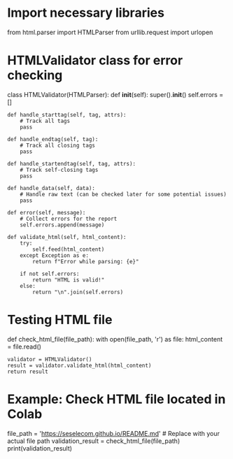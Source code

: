 # Import necessary libraries
from html.parser import HTMLParser
from urllib.request import urlopen

# HTMLValidator class for error checking
class HTMLValidator(HTMLParser):
    def __init__(self):
        super().__init__()
        self.errors = []

    def handle_starttag(self, tag, attrs):
        # Track all tags
        pass

    def handle_endtag(self, tag):
        # Track all closing tags
        pass

    def handle_startendtag(self, tag, attrs):
        # Track self-closing tags
        pass

    def handle_data(self, data):
        # Handle raw text (can be checked later for some potential issues)
        pass

    def error(self, message):
        # Collect errors for the report
        self.errors.append(message)

    def validate_html(self, html_content):
        try:
            self.feed(html_content)
        except Exception as e:
            return f"Error while parsing: {e}"

        if not self.errors:
            return "HTML is valid!"
        else:
            return "\n".join(self.errors)

# Testing HTML file
def check_html_file(file_path):
    with open(file_path, 'r') as file:
        html_content = file.read()

    validator = HTMLValidator()
    result = validator.validate_html(html_content)
    return result

# Example: Check HTML file located in Colab
file_path = 'https://seselecom.github.io/README.md'  # Replace with your actual file path
validation_result = check_html_file(file_path)
print(validation_result)
